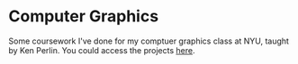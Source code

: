 Computer Graphics
==========

Some coursework I've done for my comptuer graphics class at NYU, taught by Ken Perlin. You could access the projects [here](http://chrisjimenez.github.io/computergraphics/).

